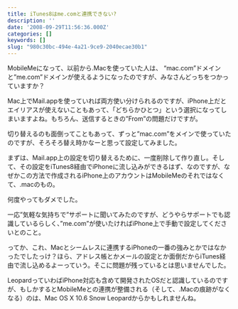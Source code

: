 ```yaml
---
title: iTunes8はme.comと連携できない?
description: ''
date: '2008-09-29T11:56:36.000Z'
categories: []
keywords: []
slug: "980c30bc-494e-4a21-9ce9-2040ecae30b1"
---
```

MobileMeになって、以前から.Macを使っていた人は、 “mac.com”ドメインと”me.com”ドメインが使えるようになったのですが、みなさんどっちをつかっていますか？

Mac上でMail.appを使っていれば両方使い分けられるのですが、iPhone上だとエイリアスが使えないこともあって、「どちらかひとつ」という選択になってしまいますよね。もちろん、送信するときの”From”の問題だけですが。

切り替えるのも面倒ってこともあって、ずっと”mac.com”をメインで使っていたのですが、そろそろ替え時かなーと思って設定してみました。

まずは、Mail.app上の設定を切り替えるために、一度削除して作り直し。そして、その設定をiTunes8経由でiPhoneに流し込みができるはず、なのですが、なぜかこの方法で作成されるiPhone上のアカウントはMobileMeのそれではなくて、.macのもの。

何度やってもダメでした。

一応”気軽な気持ちで”サポートに聞いてみたのですが、どうやらサポートでも認識しているらしく、”me.com”が使いたければiPhone上で手動で設定してくださいとのこと。

ってか、これ、Macとシームレスに連携するiPhoneの一番の強みとかではなかったでしたっけ？ほら、アドレス帳とかメールの設定とか面倒だからiTunes経由で流し込めるよーっていう。そこに問題が残っているとは思いませんでした。

LeopardっていわばiPhone対応も含めて開発されたOSだと認識しているのですが、もしかするとMobileMeとの連携が整備される（そして、.Macの痕跡がなくなる）のは、Mac OS X 10.6 Snow Leopardからかもしれませんね。